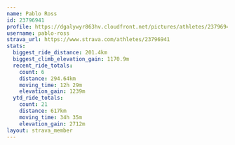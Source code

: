 ```yaml
---
name: Pablo Ross
id: 23796941
profile: https://dgalywyr863hv.cloudfront.net/pictures/athletes/23796941/14615399/1/large.jpg
username: pablo-ross
strava_url: https://www.strava.com/athletes/23796941
stats:
  biggest_ride_distance: 201.4km
  biggest_climb_elevation_gain: 1170.9m
  recent_ride_totals:
    count: 6
    distance: 294.64km
    moving_time: 12h 29m
    elevation_gain: 1239m
  ytd_ride_totals:
    count: 21
    distance: 617km
    moving_time: 34h 35m
    elevation_gain: 2712m
layout: strava_member
--- 
```

